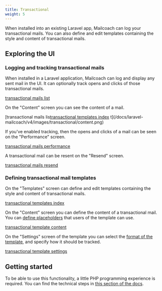 ```yaml
---
title: Transactional
weight: 5
---
```


When installed into an existing Laravel app, Mailcoach can log your transactional mails. You can also define and edit templates containing the style and content of transactional mails.

## Exploring the UI

### Logging and tracking transactional mails

When installed in a Laravel application, Mailcoach can log and display any sent mail in the UI.  It can optionally track opens and clicks of those transactional mails.

[transactional mails list](/docs/laravel-mailcoach/v4/images/transactional/index.png)

On the "Content" screen you can see the content of a mail.

[transactional mails lis[transactional templates index](/docs/laravel-mailcoach/v4/images/transactional/template-content.png)
t](/docs/laravel-mailcoach/v4/images/transactional/content.png)

If you've enabled tracking, then the opens and clicks of a mail can be seen on the "Performance" screen.

[transactional mails performance](/docs/laravel-mailcoach/v4/images/transactional/performance.png)

A transactional mail can be resent on the "Resend" screen.

[transactional mails resend](/docs/laravel-mailcoach/v4/images/transactional/resend.png)

### Defining transactional mail templates

On the "Templates" screen can  define and edit templates containing the style and content of transactional mails.

[transactional templates index](/docs/laravel-mailcoach/v4/images/transactional/templates-index.png)

On the "Content" screen you can define the content of a transactional mail. You can [define placeholders](/docs/laravel-mailcoach/v4/transactional-mails/using-templates#using-replacers) that users of the template can use.

[transactional template content](/docs/laravel-mailcoach/v4/images/transactional/template-content.png)

On the "Settings" screen of the template you can select the [format of the template](https://spatie.be/docs/laravel-mailcoach/v4/transactional-mails/using-templates#using-template-types), and specify how it should be tracked.

[transactional template settings](/docs/laravel-mailcoach/v4/images/transactional/template-content.png)

## Getting started

To be able to use this functionality, a little PHP programming experience is required. You can find the technical steps in [this section of the docs](https://spatie.be/docs/laravel-mailcoach/v4/transactional-mails/logging-transactional-mails).
